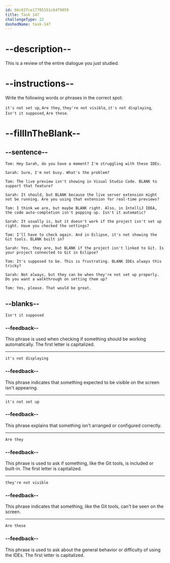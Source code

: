 ```yaml
---
id: 66c637ce17705151c64f9059
title: Task 147
challengeType: 22
dashedName: task-147
---
```


<!-- REVIEW -->

# --description--

This is a review of the entire dialogue you just studied.

# --instructions--

Write the following words or phrases in the correct spot:

`it's not set up`, `Are they`, `they're not visible`, `it's not displaying`, `Isn't it supposed`,  `Are these`.

# --fillInTheBlank--

## --sentence--

`Tom: Hey Sarah, do you have a moment? I'm struggling with these IDEs.`

`Sarah: Sure, I'm not busy. What's the problem?`

`Tom: The live preview isn't showing in Visual Studio Code. BLANK to support that feature?`

`Sarah: It should, but BLANK because the live server extension might not be running. Are you using that extension for real-time previews?`

`Tom: I think we are, but maybe BLANK right. Also, in IntelliJ IDEA, the code auto-completion isn't popping up. Isn't it automatic?`

`Sarah: It usually is, but it doesn't work if the project isn't set up right. Have you checked the settings?`

`Tom: I'll have to check again. And in Eclipse, it's not showing the Git tools. BLANK built in?`

`Sarah: Yes, they are, but BLANK if the project isn't linked to Git. Is your project connected to Git in Eclipse?`

`Tom: It's supposed to be. This is frustrating. BLANK IDEs always this tricky?`

`Sarah: Not always, but they can be when they're not set up properly. Do you want a walkthrough on setting them up?`

`Tom: Yes, please. That would be great.`

## --blanks--

`Isn't it supposed`

### --feedback--

This phrase is used when checking if something should be working automatically. The first letter is capitalized.

---

`it's not displaying`

### --feedback--

This phrase indicates that something expected to be visible on the screen isn't appearing.

---

`it's not set up`

### --feedback--

This phrase explains that something isn't arranged or configured correctly.

---

`Are they`

### --feedback--

This phrase is used to ask if something, like the Git tools, is included or built-in. The first letter is capitalized.

---

`they're not visible`

### --feedback--

This phrase indicates that something, like the Git tools, can't be seen on the screen.

---

`Are these`

### --feedback--

This phrase is used to ask about the general behavior or difficulty of using the IDEs. The first letter is capitalized.
